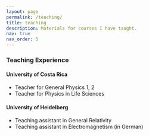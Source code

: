 ```yaml
---
layout: page
permalink: /teaching/
title: teaching
description: Materials for courses I have taught.
nav: true
nav_order: 5
---
```


### Teaching Experience

#### University of Costa Rica

* Teacher for General Physics 1, 2
* Teacher for Physics in Life Sciences

#### University of Heidelberg

* Teaching assistant in General Relativity
* Teaching assistant in Electromagnetism (in German)

